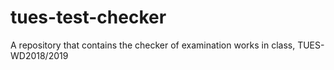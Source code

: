 # tues-test-checker
A repository that contains the checker of examination works in class, TUES-WD2018/2019

